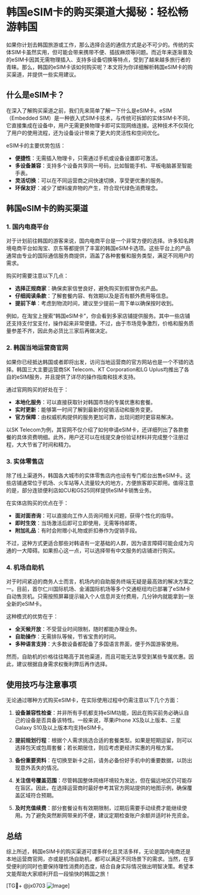 # 韩国eSIM卡的购买渠道大揭秘：轻松畅游韩国

如果你计划去韩国旅游或工作，那么选择合适的通信方式是必不可少的。传统的实体SIM卡虽然实用，但可能会带来携带不便、插拔麻烦等问题。而近年来逐渐普及的eSIM卡因其无需物理插入、支持多设备切换等特点，受到了越来越多旅行者的青睐。那么，韩国的eSIM卡该如何购买呢？本文将为你详细解析韩国eSIM卡的购买渠道，并提供一些实用建议。

## 什么是eSIM卡？

在深入了解购买渠道之前，我们先来简单了解一下什么是eSIM卡。eSIM（Embedded SIM）是一种嵌入式SIM卡技术，与传统可拆卸的实体SIM卡不同，它直接集成在设备中，用户无需更换物理卡即可实现网络连接。这种技术不仅简化了用户的使用流程，还为设备设计带来了更大的灵活性和空间优化。

eSIM卡的主要优势包括：
- **便捷性**：无需插入物理卡，只需通过手机或设备设置即可激活。
- **多设备兼容**：支持多个设备共享同一号码，比如智能手机、平板电脑甚至智能手表。
- **灵活切换**：可以在不同运营商之间快速切换，享受更优惠的服务。
- **环保友好**：减少了塑料废弃物的产生，符合现代绿色消费理念。

## 韩国eSIM卡的购买渠道

### 1. 国内电商平台

对于计划前往韩国的游客来说，国内电商平台是一个非常方便的选择。许多知名跨境电商平台如淘宝、京东等都提供了丰富的韩国eSIM卡选项。这些平台上的产品通常由专业的国际通信服务商提供，涵盖了各种套餐和服务类型，满足不同用户的需求。

购买时需要注意以下几点：
- **选择正规商家**：确保卖家信誉良好，避免购买到假冒伪劣产品。
- **仔细阅读条款**：了解套餐内容、有效期以及是否有额外费用等信息。
- **提前下单**：考虑到物流时间，建议至少提前一周下单以确保按时收到。

例如，在淘宝上搜索“韩国eSIM卡”，你会看到多家店铺提供服务。其中一些店铺还支持支付宝支付，操作起来非常便捷。不过，由于市场竞争激烈，价格和服务质量参差不齐，因此务必货比三家后再做决定。

### 2. 韩国当地运营商官网

如果你已经抵达韩国或者即将出发，访问当地运营商的官方网站也是一个不错的选择。韩国三大主要运营商SK Telecom、KT Corporation和LG Uplus均推出了各自的eSIM服务，并且提供了详尽的操作指南和技术支持。

通过官网购买的好处在于：
- **本地化服务**：可以直接获取针对韩国市场的专属优惠和套餐。
- **实时更新**：能够第一时间了解到最新的促销活动和服务变更。
- **官方保障**：由权威机构提供的服务更加可靠，出现问题时更容易解决。

以SK Telecom为例，其官网不仅介绍了如何申请eSIM卡，还详细列出了各款套餐的具体资费明细。此外，用户还可以在线提交身份验证材料并完成整个注册过程，大大节省了时间和精力。

### 3. 实体零售店

除了线上渠道外，韩国各大城市的实体零售店内也设有专门柜台出售eSIM卡。这些店铺通常位于机场、火车站等人流量较大的地方，方便旅客即买即用。值得注意的是，部分连锁便利店如CU和GS25同样提供eSIM卡销售业务。

在实体店购买的优点在于：
- **面对面咨询**：可以直接向工作人员询问相关问题，获得个性化的指导。
- **即时生效**：当场激活后即可立即使用，无需等待邮寄。
- **附加礼品**：有时会附赠小礼物或折扣券作为促销手段。

不过，这种方式更适合那些对韩语有一定基础的人群，因为语言障碍可能会成为沟通的一大障碍。如果担心这一点，可以选择带有中文服务的店铺进行购买。

### 4. 机场自助机

对于时间紧迫的商务人士而言，机场内的自助服务终端无疑是最高效的解决方案之一。目前，首尔仁川国际机场、金浦国际机场等多个交通枢纽均已部署了eSIM卡自动售货机。只需按照屏幕提示输入个人信息并支付费用，几分钟内就能拿到一张全新的eSIM卡。

这种模式的优势在于：
- **全天候开放**：不受营业时间限制，随时都能办理业务。
- **自助操作**：无需排队等候，节省宝贵的时间。
- **多种语言支持**：大多数设备都配备了多国语言界面，便于外国游客使用。

然而，自助机的价格往往略高于其他渠道，而且可能无法享受到某些专属优惠。因此，建议根据自身需求权衡利弊后再作选择。

## 使用技巧与注意事项

无论通过哪种方式购买eSIM卡，在实际使用过程中仍需注意以下几个方面：

1. **设备兼容性检查**：并非所有手机都支持eSIM功能，因此在购买前务必确认自己的设备是否具备该特性。一般来说，苹果iPhone XS及以上版本、三星Galaxy S10及以上版本均支持eSIM卡。

2. **提前规划行程**：根据个人需求挑选合适的套餐类型。如果是短期逗留，则可以选择包天或包周套餐；若长期居住，则应考虑更经济实惠的月租方案。

3. **备份重要资料**：在切换至新卡之前，请务必备份好手机中的重要数据，以防出现意外丢失的情况。

4. **关注信号覆盖范围**：尽管韩国整体网络环境较为发达，但在偏远地区仍可能存在盲区。因此，在选择运营商时最好参考其官方网站提供的地图示例，确保覆盖区域符合预期。

5. **及时充值续费**：部分套餐设有有效期限制，过期后需要手动续费才能继续使用。为了避免突然断网带来的不便，建议定期检查账户余额并适时补充资金。

## 总结

综上所述，韩国eSIM卡的购买渠道可谓多样化且灵活多样，无论是国内电商还是本地运营商官网，亦或是机场自助机，都可以满足不同场景下的需求。当然，在享受便利的同时也要保持理性消费的态度，结合自身实际情况做出明智决策。希望本文能帮助大家顺利开启一段愉快的韩国之旅！

[TG💪+ @jx0703 ![Image](https://github.com/user-attachments/assets/dbca1d08-cadb-493c-b0ec-ad6f7a83f270)]